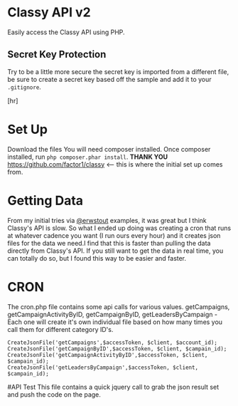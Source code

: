 # Classy API v2
Easily access the Classy API using PHP.

## Secret Key Protection
Try to be a little more secure the secret key is imported from a different file,
be sure to create a secret key based off the sample and add it to your `.gitignore`.

[hr]

# Set Up
Download the files
You will need composer installed. Once composer installed, run `php composer.phar install`.
**THANK YOU** https://github.com/factor1/classy <-- this is where the initial set up comes from.

# Getting Data
From my initial tries via [@erwstout](https://github.com/erwstout) examples, it was great but I think Classy's API is slow. So what I ended up doing was creating a cron that runs at whatever cadence you want (I run ours every hour) and it creates json files for the data we need.I find that this is faster than pulling the data directly from Classy's API.  If you still want to get the data in real time, you can totally do so, but I found this way to be easier and faster.


# CRON
The cron.php file contains some api calls for various values. 
getCampaigns, getCampaignActivityByID, getCampaignByID, getLeadersByCampaign - Each one will create it's own individual file based on how many times you call them for different category ID's.
~~~~
CreateJsonFile('getCampaigns',$accessToken, $client, $account_id);
CreateJsonFile('getCampaignByID',$accessToken, $client, $campain_id);
CreateJsonFile('getCampaignActivityByID',$accessToken, $client, $campain_id);
CreateJsonFile('getLeadersByCampaign',$accessToken, $client, $campain_id);
~~~~

#API Test
This file contains a quick jquery call to grab the json result set and push the code on the page.
